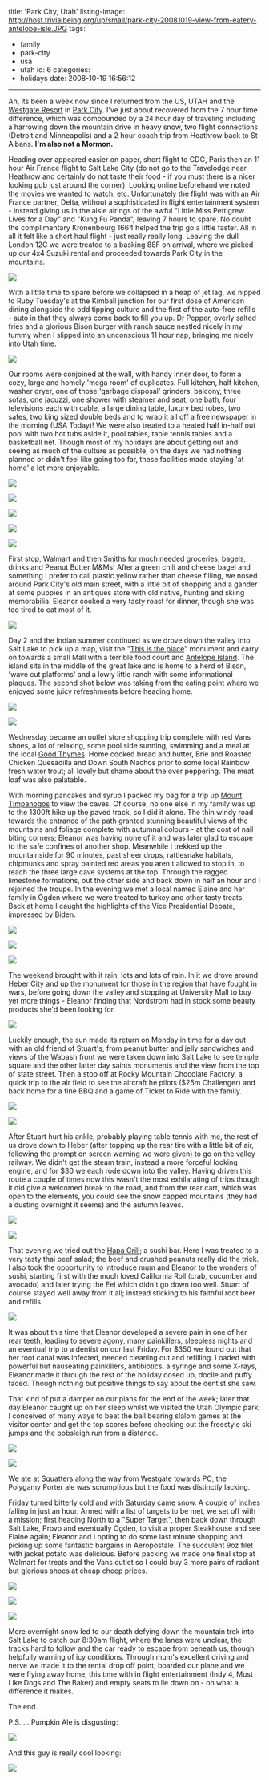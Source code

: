 title: 'Park City, Utah'
listing-image: http://host.trivialbeing.org/up/small/park-city-20081019-view-from-eatery-antelope-isle.JPG
tags:
  - family
  - park-city
  - usa
  - utah
id: 6
categories:
  - holidays
date: 2008-10-19 16:56:12
---

Ah, its been a week now since I returned from the US, UTAH and the [Westgate Resort](http://westgateresorts.com/index.cfm?fuseaction=resort_detail.show_resort_details&amp;resortID=WESTGATE_PARK_CITY) in [Park City](http://www.discoverymap.com/Utah/Park-City-Utah-Interactive-Map.html). I've just about recovered from the 7 hour time difference, which was compounded by a 24 hour day of traveling including a harrowing down the mountain drive in heavy snow, two flight connections (Detroit and Minneapolis) and a 2 hour coach trip from Heathrow back to St Albans. **I'm also not a Mormon.**

Heading over appeared easier on paper, short flight to CDG, Paris then an 11 hour Air France flight to Salt Lake City (do not go to the Travelodge near Heathrow and certainly do not taste their food - if you must there is a nicer looking pub just around the corner). Looking online beforehand we noted the movies we wanted to watch, etc. Unfortunately the flight was with an Air France partner, Delta, without a sophisticated in flight entertainment system - instead giving us in the aisle airings of the awful "Little Miss Pettigrew Lives for a Day" and "Kung Fu Panda", leaving 7 hours to spare. No doubt the complimentary Kronenbourg 1664 helped the trip go a little faster. All in all it felt like a short haul flight - just really really long. Leaving the dull London 12C we were treated to a basking 88F on arrival, where we picked up our 4x4 Suzuki rental and proceeded towards Park City in the mountains.

[![](http://host.trivialbeing.org/up/small/park-city-20081019-journey-up-mountain.JPG)](http://host.trivialbeing.org/up/park-city-20081019-journey-up-mountain.JPG)
<!--more-->

With a little time to spare before we collapsed in a heap of jet lag, we nipped to Ruby Tuesday's at the Kimball junction for our first dose of American dining alongside the odd tipping culture and the first of the auto-free refills - auto in that they always come back to fill you up. Dr Pepper, overly salted fries and a glorious Bison burger with ranch sauce nestled nicely in my tummy when I slipped into an unconscious 11 hour nap, bringing me nicely into Utah time.

[![](http://host.trivialbeing.org/up/small/park-city-20081019-suzuki.JPG)](http://host.trivialbeing.org/up/park-city-20081019-suzuki.JPG)

Our rooms were conjoined at the wall, with handy inner door, to form a cozy, large and homely 'mega room' of duplicates. Full kitchen, half kitchen, washer dryer, one of those 'garbage disposal' grinders, balcony, three sofas, one jacuzzi, one shower with steamer and seat, one bath, four televisions each with cable, a large dining table, luxury bed robes, two safes, two king sized double beds and to wrap it all off a free newspaper in the morning (USA Today)! We were also treated to a heated half in-half out pool with two hot tubs aside it, pool tables, table tennis tables and a basketball net. Though most of my holidays are about getting out and seeing as much of the culture as possible, on the days we had nothing planned or didn't feel like going too far, these facilities made staying 'at home' a lot more enjoyable.

[![](http://host.trivialbeing.org/up/small/park-city-20081019-room2.JPG)](http://host.trivialbeing.org/up/park-city-20081019-room2.JPG)

[![](http://host.trivialbeing.org/up/small/park-city-20081019-room1.JPG)](http://host.trivialbeing.org/up/park-city-20081019-room1.JPG)

[![](http://host.trivialbeing.org/up/small/park-city-20081019-bed.JPG)](http://host.trivialbeing.org/up/park-city-20081019-bed.JPG)

[![](http://host.trivialbeing.org/up/small/park-city-20081019-jacuzzi.JPG)](http://host.trivialbeing.org/up/park-city-20081019-jacuzzi.JPG)

[![](http://host.trivialbeing.org/up/small/park-city-20081019-pool.JPG)](http://host.trivialbeing.org/up/park-city-20081019-pool.JPG)

First stop, Walmart and then Smiths for much needed groceries, bagels, drinks and Peanut Butter M&Ms! After a green chili and cheese bagel and something I prefer to call plastic yellow rather than cheese filling, we nosed around Park City's old main street, with a little bit of shopping and a gander at some puppies in an antiques store with old native, hunting and skiing memorabilia. Eleanor cooked a very tasty roast for dinner, though she was too tired to eat most of it.

[![](http://host.trivialbeing.org/up/small/park-city-20081019-main-street.JPG)](http://host.trivialbeing.org/up/park-city-20081019-main-street.JPG)

Day 2 and the Indian summer continued as we drove down the valley into Salt Lake to pick up a map, visit the "[This is the place](http://en.wikipedia.org/wiki/This_Is_The_Place_Monument)" monument and carry on towards a small Mall with a terrible food court and [Antelope Island](http://en.wikipedia.org/wiki/Antelope_island). The island sits in the middle of the great lake and is home to a herd of Bison, 'wave cut platforms' and a lowly little ranch with some informational plaques. The second shot below was taking from the eating point where we enjoyed some juicy refreshments before heading home.

[![](http://host.trivialbeing.org/up/small/park-city-20081019-en-route-antelope-island.JPG)](http://host.trivialbeing.org/up/park-city-20081019-en-route-antelope-island.JPG)

[![](http://host.trivialbeing.org/up/small/park-city-20081019-view-from-eatery-antelope-isle.JPG)](http://host.trivialbeing.org/up/park-city-20081019-view-from-eatery-antelope-isle.JPG)

Wednesday became an outlet store shopping trip complete with red Vans shoes, a lot of relaxing, some pool side sunning, swimming and a meal at the local [Good Thymes](http://www.goodthymes.net/x_about.asp). Home cooked bread and butter, Brie and Roasted Chicken Quesadilla and Down South Nachos prior to some local Rainbow fresh water trout; all lovely but shame about the over peppering. The meat loaf was also palatable.

With morning pancakes and syrup I packed my bag for a trip up [Mount Timpanogos](http://en.wikipedia.org/wiki/Mount_Timpanogos) to view the caves. Of course, no one else in my family was up to the 1300ft hike up the paved track, so I did it alone. The thin windy road towards the entrance of the path granted stunning beautiful views of the mountains and foliage complete with autumnal colours - at the cost of nail biting corners; Eleanor was having none of it and was later glad to escape to the safe confines of another shop. Meanwhile I trekked up the mountainside for 90 minutes, past sheer drops, rattlesnake habitats, chipmunks and spray painted red areas you aren't allowed to stop in, to reach the three large cave systems at the top. Through the ragged limestone formations, out the other side and back down in half an hour and I rejoined the troupe. In the evening we met a local named Elaine and her family in Ogden where we were treated to turkey and other tasty treats. Back at home I caught the highlights of the Vice Presidential Debate, impressed by Biden.

[![](http://host.trivialbeing.org/up/small/park-city-20081019-yellow.JPG)](http://host.trivialbeing.org/up/park-city-20081019-yellow.JPG)

[![](http://host.trivialbeing.org/up/small/park-city-20081019-view.JPG)](http://host.trivialbeing.org/up/park-city-20081019-view.JPG)

[![](http://host.trivialbeing.org/up/small/park-city-20081019-cave.JPG)](http://host.trivialbeing.org/up/park-city-20081019-cave.JPG)

The weekend brought with it rain, lots and lots of rain. In it we drove around Heber City and up the monument for those in the region that have fought in wars, before going down the valley and stopping at University Mall to buy yet more things - Eleanor finding that Nordstrom had in stock some beauty products she'd been looking for.

[![](http://host.trivialbeing.org/up/small/park-city-20081019-rain-monument.JPG)](http://host.trivialbeing.org/up/park-city-20081019-rain-monument.JPG)

Luckily enough, the sun made its return on Monday in time for a day out with an old friend of Stuart's; from peanut butter and jelly sandwiches and views of the Wabash front we were taken down into Salt Lake to see temple square and the other latter day saints monuments and the view from the top of state street. Then a stop off at Rocky Mountain Chocolate Factory, a quick trip to the air field to see the aircraft he pilots ($25m Challenger) and back home for a fine BBQ and a game of Ticket to Ride with the family.

[![](http://host.trivialbeing.org/up/small/park-city-20081019-temple.JPG)](http://host.trivialbeing.org/up/park-city-20081019-temple.JPG)

[![](http://host.trivialbeing.org/up/small/park-city-20081019-wabash-front.JPG)](http://host.trivialbeing.org/up/park-city-20081019-wabash-front.JPG)

After Stuart hurt his ankle, probably playing table tennis with me, the rest of us drove down to Heber (after topping up the rear tire with a little bit of air, following the prompt on screen warning we were given) to go on the valley railway. We didn't get the steam train, instead a more forceful looking engine, and for $30 we each rode down into the valley. Having driven this route a couple of times now this wasn't the most exhilarating of trips though it did give a welcomed break to the road, and from the rear cart, which was open to the elements, you could see the snow capped mountains (they had a dusting overnight it seems) and the autumn leaves.

[![](http://host.trivialbeing.org/up/small/park-city-20081019-heber.JPG)](http://host.trivialbeing.org/up/park-city-20081019-heber.JPG)

[![](http://host.trivialbeing.org/up/small/park-city-20081019-rail.JPG)](http://host.trivialbeing.org/up/park-city-20081019-rail.JPG)

That evening we tried out the [Hapa Grill](http://www.latituderg.com/HapaGrill.aspx); a sushi bar. Here I was treated to a very tasty thai beef salad; the beef and crushed peanuts really did the trick. I also took the opportunity to introduce mum and Eleanor to the wonders of sushi, starting first with the much loved California Roll (crab, cucumber and avocado) and later trying the Eel which didn't go down too well. Stuart of course stayed well away from it all; instead sticking to his faithful root beer and refills.

[![](http://host.trivialbeing.org/up/small/park-city-20081019-sushi.JPG)](http://host.trivialbeing.org/up/park-city-20081019-sushi.JPG)

It was about this time that Eleanor developed a severe pain in one of her rear teeth, leading to severe agony, many painkillers, sleepless nights and an eventual trip to a dentist on our last Friday. For $350 we found out that her root canal was infected, needed cleaning out and refilling. Loaded with powerful but nauseating painkillers, antibiotics, a syringe and some X-rays, Eleanor made it through the rest of the holiday dosed up, docile and puffy faced. Though nothing but positive things to say about the dentist she saw.

That kind of put a damper on our plans for the end of the week; later that day Eleanor caught up on her sleep whilst we visited the Utah Olympic park; I conceived of many ways to beat the ball bearing slalom games at the visitor center and get the top scores before checking out the freestyle ski jumps and the bobsleigh run from a distance.

[![](http://host.trivialbeing.org/up/small/park-city-20081019-ball-bearing-games.JPG)](http://host.trivialbeing.org/up/park-city-20081019-ball-bearing-games.JPG)

[![](http://host.trivialbeing.org/up/small/park-city-20081019-olympic-park.JPG)](http://host.trivialbeing.org/up/park-city-20081019-olympic-park.JPG)

We ate at Squatters along the way from Westgate towards PC, the Polygamy Porter ale was scrumptious but the food was distinctly lacking.

Friday turned bitterly cold and with Saturday came snow. A couple of inches falling in just an hour. Armed with a list of targets to be met, we set off with a mission; first heading North to a "Super Target", then back down through Salt Lake, Provo and eventually Ogden, to visit a proper Steakhouse and see Elaine again; Eleanor and I opting to do some last minute shopping and picking up some fantastic bargains in Aeropostale. The succulent 9oz filet with jacket potato was delicious. Before packing we made one final stop at Walmart for treats and the Vans outlet so I could buy 3 more pairs of radiant but glorious shoes at cheap cheep prices.

[![](http://host.trivialbeing.org/up/small/park-city-20081019-canyons-snow.JPG)](http://host.trivialbeing.org/up/park-city-20081019-canyons-snow.JPG)

[![](http://host.trivialbeing.org/up/small/park-city-20081019-snow.JPG)](http://host.trivialbeing.org/up/park-city-20081019-snow.JPG)

[![](http://host.trivialbeing.org/up/small/park-city-20081019-sun-snow-mountains.JPG)](http://host.trivialbeing.org/up/park-city-20081019-sun-snow-mountains.JPG)

More overnight snow led to our death defying down the mountain trek into Salt Lake to catch our 8:30am flight, where the lanes were unclear, the tracks hard to follow and the car ready to escape from beneath us, though helpfully warning of icy conditions. Through mum's excellent driving and nerve we made it to the rental drop off point, boarded our plane and we were flying away home, this time with in flight entertainment (Indy 4, Must Like Dogs and The Baker) and empty seats to lie down on - oh what a difference it makes.

The end.

P.S. ... Pumpkin Ale is disgusting:

[![](http://host.trivialbeing.org/up/small/park-city-20081019-pumpkin-ale.JPG)](http://host.trivialbeing.org/up/park-city-20081019-pumpkin-ale.JPG)

And this guy is really cool looking:

[![](http://host.trivialbeing.org/up/small/park-city-20081019-awesome-cool-guy.JPG)](http://host.trivialbeing.org/up/park-city-20081019-awesome-cool-guy.JPG)
